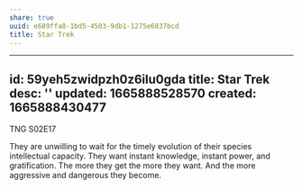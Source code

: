 ```yaml
---
share: true
uuid: e689ffa8-1bd5-4503-9db1-1275e6837bcd
title: Star Trek
---
```

---
id: 59yeh5zwidpzh0z6ilu0gda
title: Star Trek
desc: ''
updated: 1665888528570
created: 1665888430477
---

TNG S02E17

They are unwilling to wait for the timely evolution of their species intellectual capacity. They want instant knowledge, instant power, and gratification.
The more they get the more they want.
And the more aggressive and dangerous they become.